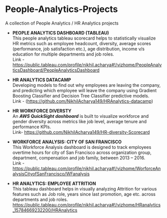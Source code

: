 # People-Analytics-Projects

A collection of People Analytics / HR Analytics projects

* **PEOPLE ANALYTICS DASHBOARD (TABLEAU)**  
This people analytics tableau scorecard helps to statistically visualize HR metrics such as employee headcount, diversity, average scores (performance, job satisfaction etc.), age distribution, income v/s education for multiple departments and job roles.  
Link - https://public.tableau.com/profile/nikhil.acharya#!/vizhome/PeopleAnalyticsDashboard/PeopleAnalyticsDashboard

* **HR ANALYTICS DATACAMP**  
Developing models to find out why employees are leaving the company, and predicting which employee will leave the company using Gradient Boosting Classifier and Decision Tree Classifier predictive models.  
Link - (https://github.com/NikhilAcharya149/HRAnalytics-datacamp) 

* **HR WORKFORCE DIVERSTY**  
An **_AWS QuickSight dashboard_** is built to visualize workforce and gender diversity across metrics like job level, average tenure and performance KPIs.  
Link- https://github.com/NikhilAcharya149/HR-diversity-Scorecard  

* **WORKFORCE ANALYSIS: CITY OF SAN FRANCISCO**  
This Workforce Analysis dashboard is designed to track employees overtime hours for city of San Francisco across organization group, department, compensation and job family, between 2013 – 2016.    
Link - https://public.tableau.com/profile/nikhil.acharya#!/vizhome/WorforceAnalysisCityofSanFrancisco/WFanalysis  

* **HR ANALYTICS: EMPLOYEE ATTRITION**  
This tableau dashboard helps in visually analyzing Attrition for various features such as Job role, years since last promotion, age etc. across departments and job roles.  
https://public.tableau.com/profile/nikhil.acharya#!/vizhome/HRanalytics_15784669232200/HRAnalytics  
